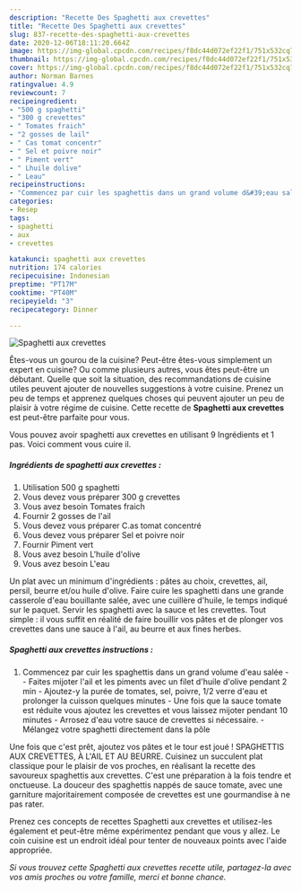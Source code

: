 ```yaml
---
description: "Recette Des Spaghetti aux crevettes"
title: "Recette Des Spaghetti aux crevettes"
slug: 837-recette-des-spaghetti-aux-crevettes
date: 2020-12-06T18:11:20.664Z
image: https://img-global.cpcdn.com/recipes/f8dc44d072ef22f1/751x532cq70/spaghetti-aux-crevettes-photo-principale-de-la-recette.jpg
thumbnail: https://img-global.cpcdn.com/recipes/f8dc44d072ef22f1/751x532cq70/spaghetti-aux-crevettes-photo-principale-de-la-recette.jpg
cover: https://img-global.cpcdn.com/recipes/f8dc44d072ef22f1/751x532cq70/spaghetti-aux-crevettes-photo-principale-de-la-recette.jpg
author: Norman Barnes
ratingvalue: 4.9
reviewcount: 7
recipeingredient:
- "500 g spaghetti"
- "300 g crevettes"
- " Tomates fraich"
- "2 gosses de lail"
- " Cas tomat concentr"
- " Sel et poivre noir"
- " Piment vert"
- " Lhuile dolive"
- " Leau"
recipeinstructions:
- "Commencez par cuir les spaghettis dans un grand volume d&#39;eau salée  Faites mijoter l&#39;ail et les piments avec un filet d&#39;huile d&#39;olive pendant 2 min Ajoutez-y la purée de tomates, sel, poivre, 1/2 verre d&#39;eau et prolonger la cuisson quelques minutes Une fois que la sauce tomate est réduite vous ajoutez les crevettes et vous laissez mijoter pendant 10 minutes Arrosez d&#39;eau votre sauce de crevettes si nécessaire. Mélangez votre spaghetti directement dans la pôle"
categories:
- Resep
tags:
- spaghetti
- aux
- crevettes

katakunci: spaghetti aux crevettes 
nutrition: 174 calories
recipecuisine: Indonesian
preptime: "PT17M"
cooktime: "PT40M"
recipeyield: "3"
recipecategory: Dinner

---
```



![Spaghetti aux crevettes](https://img-global.cpcdn.com/recipes/f8dc44d072ef22f1/751x532cq70/spaghetti-aux-crevettes-photo-principale-de-la-recette.jpg)

Êtes-vous un gourou de la cuisine? Peut-être êtes-vous simplement un expert en cuisine? Ou comme plusieurs autres, vous êtes peut-être un débutant. Quelle que soit la situation, des recommandations de cuisine utiles peuvent ajouter de nouvelles suggestions à votre cuisine. Prenez un peu de temps et apprenez quelques choses qui peuvent ajouter un peu de plaisir à votre régime de cuisine. Cette recette de <strong> Spaghetti aux crevettes </strong> est peut-être parfaite pour vous.

<!--inarticleads1-->

Vous pouvez avoir spaghetti aux crevettes en utilisant 9 Ingrédients et 1 pas. Voici comment vous cuire il.

##### Ingrédients de spaghetti aux crevettes :

1. Utilisation 500 g spaghetti
1. Vous devez vous préparer 300 g crevettes
1. Vous avez besoin  Tomates fraich
1. Fournir 2 gosses de l&#39;ail
1. Vous devez vous préparer  C.as tomat concentré
1. Vous devez vous préparer  Sel et poivre noir
1. Fournir  Piment vert
1. Vous avez besoin  L&#39;huile d&#39;olive
1. Vous avez besoin  L&#39;eau


Un plat avec un minimum d&#39;ingrédients : pâtes au choix, crevettes, ail, persil, beurre et/ou huile d&#39;olive. Faire cuire les spaghetti dans une grande casserole d&#39;eau bouillante salée, avec une cuillère d&#39;huile, le temps indiqué sur le paquet. Servir les spaghetti avec la sauce et les crevettes. Tout simple : il vous suffit en réalité de faire bouillir vos pâtes et de plonger vos crevettes dans une sauce à l&#39;ail, au beurre et aux fines herbes. 

<!--inarticleads2-->

##### Spaghetti aux crevettes instructions :

1. Commencez par cuir les spaghettis dans un grand volume d&#39;eau salée -  - Faites mijoter l&#39;ail et les piments avec un filet d&#39;huile d&#39;olive pendant 2 min - Ajoutez-y la purée de tomates, sel, poivre, 1/2 verre d&#39;eau et prolonger la cuisson quelques minutes - Une fois que la sauce tomate est réduite vous ajoutez les crevettes et vous laissez mijoter pendant 10 minutes - Arrosez d&#39;eau votre sauce de crevettes si nécessaire. - Mélangez votre spaghetti directement dans la pôle


Une fois que c&#39;est prêt, ajoutez vos pâtes et le tour est joué ! SPAGHETTIS AUX CREVETTES, À L&#39;AIL ET AU BEURRE. Cuisinez un succulent plat classique pour le plaisir de vos proches, en réalisant la recette des savoureux spaghettis aux crevettes. C&#39;est une préparation à la fois tendre et onctueuse. La douceur des spaghettis nappés de sauce tomate, avec une garniture majoritairement composée de crevettes est une gourmandise à ne pas rater. 

<!--inarticleads1-->

<p>
Prenez ces concepts de recettes Spaghetti aux crevettes et utilisez-les également et peut-être même expérimentez pendant que vous y allez. Le coin cuisine est un endroit idéal pour tenter de nouveaux points avec l'aide appropriée.
</p>

<p>
<i>Si vous trouvez cette Spaghetti aux crevettes recette utile, partagez-la avec vos amis proches ou votre famille, merci et bonne chance.</i>
</p>

